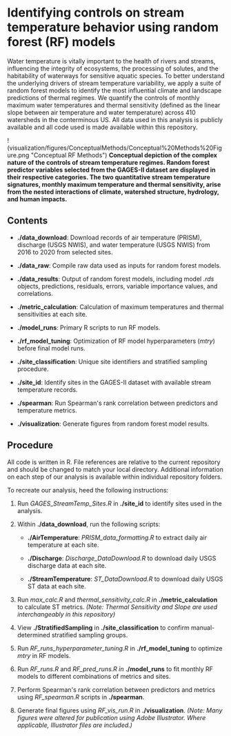 # Identifying controls on stream temperature behavior using random forest (RF) models

Water temperature is vitally important to the health of rivers and streams, influencing the integrity of ecosystems, the processing of solutes, and the habitability of waterways for sensitive aquatic species. To better understand the underlying drivers of stream temperature variability, we apply a suite of random forest models to identify the most influential climate and landscape predictions of thermal regimes. We quantify the controls of monthly maximum water temperatures and thermal sensitivity (defined as the linear slope between air temperature and water temperature) across 410 watersheds in the conterminous US. All data used in this analysis is publicly available and all code used is made available within this repository.

!(visualization/figures/ConceptualMethods/Conceptual%20Methods%20Figure.png "Conceptual RF Methods")
**Conceptual depiction of the complex nature of the controls of stream temperature regimes. Random forest predictor variables selected from the GAGES-II dataset are displayed in their respective categories. The two quantitative stream temperature signatures, monthly maximum temperature and thermal sensitivity, arise from the nested interactions of climate, watershed structure, hydrology, and human impacts.**

## Contents

-   **./data_download**: Download records of air temperature (PRISM), discharge (USGS NWIS), and water temperature (USGS NWIS) from 2016 to 2020 from selected sites.

-   **./data_raw**: Compile raw data used as inputs for random forest models.

-   **./data_results**: Output of random forest models, including model *.rds* objects, predictions, residuals, errors, variable importance values, and correlations.

-   **./metric_calculation**: Calculation of maximum temperatures and thermal sensitivities at each site.

-   **./model_runs**: Primary R scripts to run RF models.

-   **./rf_model_tuning**: Optimization of RF model hyperparameters (*mtry*) before final model runs.

-   **./site_classification**: Unique site identifiers and stratified sampling procedure.

-   **./site_id**: Identify sites in the GAGES-II dataset with available stream temperature records.

-   **./spearman**: Run Spearman's rank correlation between predictors and temperature metrics.

-   **./visualization**: Generate figures from random forest model results.

## Procedure

All code is written in R. File references are relative to the current repository and should be changed to match your local directory. Additional information on each step of our analysis is available within individual repository folders.

To recreate our analysis, heed the following instructions:

1.  Run *GAGES_StreamTemp_Sites.R* in **./site_id** to identify sites used in the analysis.

2.  Within **./data_download**, run the following scripts:

    -   **./AirTemperature**: *PRISM_data_formatting.R* to extract daily air temperature at each site.

    -   **./Discharge**: *Discharge_DataDownload.R* to download daily USGS discharge data at each site.

    -   **./StreamTemperature**: *ST_DataDownload.R* to download daily USGS ST data at each site.

3.  Run *max_calc.R* and *thermal_sensitivity_calc.R* in **./metric_calculation** to calculate ST metrics. *(Note: Thermal Sensitivity and Slope are used interchangeably in this repository)*

4.  View **./StratifiedSampling** in **./site_classification** to confirm manual-determined stratified sampling groups.

5.  Run *RF_runs_hyperparameter_tuning.R* in **./rf_model_tuning** to optimize *mtry* in RF models.

6.  Run *RF_runs.R* and *RF_pred_runs.R in* **./model_runs** to fit monthly RF models to different combinations of metrics and sites.

7.  Perform Spearman's rank correlation between predictors and metrics using *RF_spearman.R* scripts in **./spearman**.

8.  Generate final figures using *RF_vis_run.R* in **./visualization**. *(Note: Many figures were altered for publication using Adobe Illustrator. Where applicable, Illustrator files are included.)*
